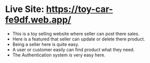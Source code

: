 # Live Site: https://toy-car-fe9df.web.app/

- This is a toy selling website where seller can post there sales.
- Here is a featured that seller can update or delete there product.
- Being a seller here is quite easy.
- A user or customer easily can find product what they need.
- The Authentication system is very easy here.
